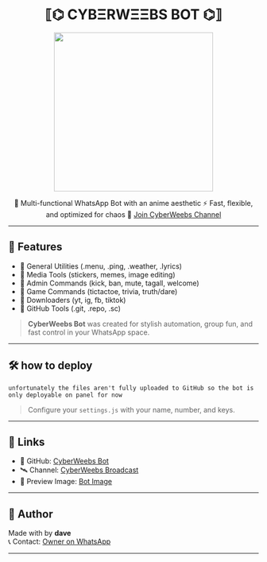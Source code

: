 <h1 align="center">⟦⌬ CYBΞRWΞΞBS BOT ⌬⟧</h1>

<p align="center">
  <img src="https://files.catbox.moe/wlan6q.jpeg" width="320" />
</p>

<p align="center">
  🔮 Multi-functional WhatsApp Bot with an anime aesthetic  
  ⚡ Fast, flexible, and optimized for chaos  
  🔗 <a href="https://whatsapp.com/channel/0029VavpWUvGk1Fkbzz0vz0v">Join CyberWeebs Channel</a>  
</p>

---

## 🚀 Features

- 🔹 General Utilities (.menu, .ping, .weather, .lyrics)
- 🔹 Media Tools (stickers, memes, image editing)
- 🔹 Admin Commands (kick, ban, mute, tagall, welcome)
- 🔹 Game Commands (tictactoe, trivia, truth/dare)
- 🔹 Downloaders (yt, ig, fb, tiktok)
- 🔹 GitHub Tools (.git, .repo, .sc)

> **CyberWeebs Bot** was created for stylish automation, group fun, and fast control in your WhatsApp space.

---

## 🛠 how to deploy 

```
unfortunately the files aren't fully uploaded to GitHub so the bot is only deployable on panel for now
```

> Configure your `settings.js` with your name, number, and keys.

---

## 📡 Links

- 🔗 GitHub: [CyberWeebs Bot](https://github.com/Davemiracle01/cyberweebsbot)
- 🛰️ Channel: [CyberWeebs Broadcast](https://whatsapp.com/channel/0029VavpWUvGk1Fkbzz0vz0v)
- 📸 Preview Image: [Bot Image](https://files.catbox.moe/wlan6q.jpeg)

---

## 💬 Author

Made with by **dave**  
📞 Contact: [Owner on WhatsApp](https://wa.me/254769279076)

---
